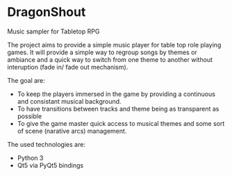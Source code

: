 # DragonShout
Music sampler for Tabletop RPG

The project aims to provide a simple music player for table top role playing games. It will provide a simple way to regroup
songs by themes or ambiance and a quick way to switch from one theme to another without interuption (fade in/ fade out mechanism).

The goal are:
- To keep the players immersed in the game by providing a continuous and consistant musical background.
- To have transitions between tracks and theme being as transparent as possible
- To give the game master quick access to musical themes and some sort of scene (narative arcs) management.

The used technologies are:
- Python 3
- Qt5 via PyQt5 bindings
